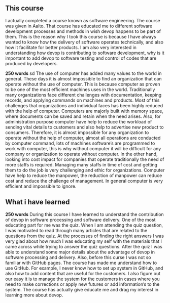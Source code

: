 ## This course
I actually completed a course known as software engineering. The course was given in Aalto. That course has educated me to different software development processes and methods in wish devop happens to be part of them. This is the reason why I took this course is because I have always wanted to know how the delivery of software operates technically, and also how it facilitate for better products. I am also very interested in understanding how devop is contributing to software development, why is it important to add devop to software testing and control of codes that are produced by developers. 

**250 words** sd
The use of computer has added many values to the world in general. These days it is almost impossible to find an organization that can operate without the use of computer. This is because computer as proven to be one of the most efficient machines uses in the world. Traditionally many organizations face different challenges with documentation, keeping records, and applying commands on machines and products. Most of this challenges that organizations and individual faces has been highly reduced with the help of computer. Computers are majorly built with memory space, where documents can be saved and retain when the need arises. Also, for administration purpose computer have help to reduce the workload of sending vital details to customers and also help to advertise new product to consumers. Therefore, it is almost impossible for any organization to operate without the help of computer, almost all operations are conducted by computer command, lots of machines software’s are programmed to work with computer, this is why without computer it will be difficult for any company or organization to operate without computer. In the other hand, looking into cost impact for companies that operate traditionally the need of more staffs is required. Managing many staffs in time of cost and getting them to do the job is very challenging and ethic for organizations. Computer have help to reduce the manpower, the reduction of manpower can reduce cost and reduce the challenge of management.  In general computer is very efficient and impossible to ignore. 

## What i have learned

**250 words**
During this course I have learned to understand the contribution of devop in software processing and software delivery. One of the most educating part for me was the quiz. When I am attending the quiz question, I was motivated to read through many articles that are related to the questions from the quiz. At the processes of finding the right answers I was very glad about how much I was educating my self with the materials that I came across while trying to answer the quiz questions. After the quiz I was able to understand some major details about the advantage of devop in software processing and delivery.  Also, before this curse I was not so familiar with GitHub pages. The course has made me understand how to use GitHub. For example, I never know how to set up system in GitHub, and also how to add content that are useful for the customers. I also figure out our easy it is to manage the system for the customers in cases where you need to make corrections or apply new futures or add information’s to the system. The course has actually give educate me and drag my interest in learning more about devop. 
